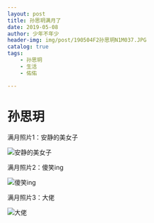 ```yaml
---
layout: post
title: 孙思玥满月了
date: 2019-05-08
author: 少年不年少
header-img: img/post/190504F2孙思玥N1M037.JPG
catalog: true
tags:
    - 孙思玥
    - 生活
    - 佑佑

---
```




# 孙思玥 #

满月照片1：安静的美女子


![安静的美女子](/img/post/190504F2孙思玥N1M006.JPG)


满月照片2：傻笑ing

![傻笑ing](/img/post/190504F2孙思玥N1M013.JPG)


满月照片3：大佬

![大佬](/img/post/190504F2孙思玥N1M045.JPG)



